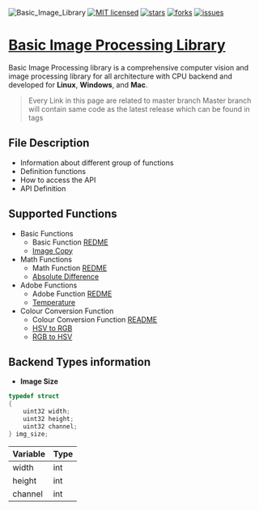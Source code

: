 ![Basic_Image_Library](https://github.com/muthu-kumaravel/basic_image_library/workflows/Basic_Image_Library/badge.svg)
[![MIT licensed](https://img.shields.io/github/license/muthu-kumaravel/basic_image_library)](https://opensource.org/licenses/MIT)
[![stars](https://img.shields.io/github/stars/muthu-kumaravel/basic_image_library)](https://github.com/muthu-kumaravel/basic_image_library/stargazers)
[![forks](https://img.shields.io/github/forks/muthu-kumaravel/basic_image_library)](https://github.com/muthu-kumaravel/basic_image_library/network/members)
[![issues](https://img.shields.io/github/issues/muthu-kumaravel/basic_image_library)](https://github.com/muthu-kumaravel/basic_image_library/issues)

# [Basic Image Processing Library](https://muthu-kumaravel.github.io/basic_image_library/)

Basic Image Processing library is a comprehensive computer vision and image processing library for all architecture with CPU backend and developed for __Linux__, __Windows__, and __Mac__.

>
> Every Link in this page are related to master branch
> Master branch will contain same code as the latest release which can be found in tags
>

## File Description 

* Information about different group of functions
* Definition functions
* How to access the API
* API Definition

## Supported Functions

- Basic Functions
  - Basic Function [REDME](https://github.com/muthu-kumaravel/basic_image_library/blob/master/main_code/includes/basic_functions/README.md)
  - [Image Copy](https://github.com/muthu-kumaravel/basic_image_library/blob/master/main_code/includes/basic_functions/README.md#1-image-return)
- Math Functions
  - Math Function [REDME](https://github.com/muthu-kumaravel/basic_image_library/blob/master/main_code/includes/math_functions/README.md)
  - [Absolute Difference](https://github.com/muthu-kumaravel/basic_image_library/blob/master/main_code/includes/math_functions/README.md#1-absolute-difference)
- Adobe Functions
  - Adobe Function [REDME](https://github.com/muthu-kumaravel/basic_image_library/blob/master/main_code/includes/adobe_functions/README.md)
  - [Temperature](https://github.com/muthu-kumaravel/basic_image_library/blob/master/main_code/includes/adobe_functions/README.md#1-temperature)
- Colour Conversion Function
  - Colour Conversion Function [README](https://github.com/muthu-kumaravel/basic_image_library/blob/master/main_code/includes/colour_conversion_functions/README.md)
  - [HSV to RGB](https://github.com/muthu-kumaravel/basic_image_library/blob/master/main_code/includes/colour_conversion_functions/README.md#1-hsv-to-rgb)
  - [RGB to HSV](https://github.com/muthu-kumaravel/basic_image_library/blob/master/main_code/includes/colour_conversion_functions/README.md#2-rgb-to-hsv)

## Backend Types information

* **Image Size**

``` c
typedef struct
{
    uint32 width;
    uint32 height;
    uint32 channel;
} img_size;
```


| Variable          | Type            |
|:------------------|:----------------|
| width             | int             |
| height            | int             |
| channel           | int             |